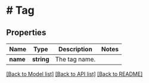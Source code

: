 # # Tag

## Properties

Name | Type | Description | Notes
------------ | ------------- | ------------- | -------------
**name** | **string** | The tag name. | 

[[Back to Model list]](../../README.md#documentation-for-models) [[Back to API list]](../../README.md#documentation-for-api-endpoints) [[Back to README]](../../README.md)


